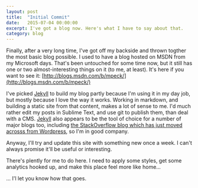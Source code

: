 ```yaml
---
layout: post
title:  "Initial Commit"
date:   2015-07-04 00:00:00
excerpt: I've got a blog now. Here's what I have to say about that.
category: blog
---
```


Finally, after a very long time, I've got off my backside and thrown togther the most basic blog possible. I used to have a blog hosted on MSDN from my Microsoft days. That's been untouched for some time now, but it still has one or two almost-interesting things on it (to me, at least). It's here if you want to see it: [http://blogs.msdn.com/b/mpeck/](http://blogs.msdn.com/b/mpeck/)

I've picked [Jekyll][jekyll] to build my blog partly because I'm using it in my day job, but mostly because I love the way it works. Working in markdown, and building a static site from that content, makes a lot of sense to me. I'd much rather edit my posts in Sublime Text, and use git to publish them, than deal with a CMS. [Jekyll][jekyll] also appears to be the tool of choice for a number of major blogs too, including [the StackOverflow blog which has just moved acrosss from Wordpress](https://blog.stackexchange.com/2015/07/how-we-built-our-blog/), so I'm in good company.

Anyway, I'll try and update this site with something new once a week. I can't always promise it'll be useful or interesting.

There's plently for me to do here. I need to apply some styles, get some analytics hooked up, and make this place feel more like home...

... I'l let you know how that goes.

[jekyll]:(http://jekyllrb.com/)





